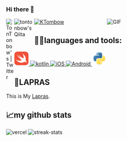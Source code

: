### Hi there 👋
<!-- <img align="right" alt="GIF" src="https://github.com/abhisheknaiidu/abhisheknaiidu/blob/master/code.gif?raw=true" width="400" height="310" /> -->

<img align="right" alt="GIF" src="https://github.com/abhisheknaiidu/abhisheknaiidu/blob/master/code.gif?raw=true" width=45% />

<a href="https://twitter.com/Ktombow1110">
  <img align="left" alt="TonTonbow's | Twitter" width="22px" src="https://raw.githubusercontent.com/peterthehan/peterthehan/master/assets/twitter.svg" />
</a>
<a href="https://qiita.com/KaitoMuraoka">
  <img align="left" alt="tontonbow's Qiita" width="55px" src="https://upload.wikimedia.org/wikipedia/commons/4/49/Qiita_Logo.svg" />
</a>

[![KTombow](https://img.shields.io/endpoint?url=https%3A%2F%2Fatcoder-badges.now.sh%2Fapi%2Fatcoder%2Fjson%2FKTombow)](https://atcoder.jp/users/KTombow)

  
 ## 🧑‍💻**languages and tools:**  

<p align="left">
<a href="https://developer.apple.com/swift/" target="_blank" rel="noreferrer"> <img src="https://raw.githubusercontent.com/devicons/devicon/master/icons/swift/swift-original.svg" alt="swift" width="40" height="40"/> </a>
<a href="https://kotlinlang.org" target="_blank" rel="noreferrer"> <img src="https://www.vectorlogo.zone/logos/kotlinlang/kotlinlang-icon.svg" alt="kotlin" width="40" height="40"/> </a>
<a href="https://www.android.com/" target="_blank" rel="noreferrer"> <img src="https://github.com/TonTonbow/TonTonbow/assets/70003919/469198d1-6d2b-486d-bf24-b3d32e6eadf4" alt="iOS" width="45" height="45"/> </a>
<a href="https://www.android.com/" target="_blank" rel="noreferrer"> <img src="https://upload.wikimedia.org/wikipedia/commons/3/31/Android_robot_head.svg" alt="Android" width="40" height="40"/> </a>
<a href="https://www.python.org" target="_blank" rel="noreferrer"> <img src="https://raw.githubusercontent.com/devicons/devicon/master/icons/python/python-original.svg" alt="python" width="40" height="40"/> </a>
</p>


## 👤**LAPRAS**
This is My [Lapras](https://scout.lapras.com/).

## 📈**my github stats**

<img src="https://github-readme-stats.vercel.app/api?username=Tontonbow&show_icons=true&theme=tokyonight" alt="vercel" width=50%>
<img src="http://github-readme-streak-stats.herokuapp.com?user=TonTonbow&theme=swift" alt="streak-stats" width=50%>


<!-- ## 🕊️**Twitter**

<p align="center"><img src="https://github-readme-twitter.gazf.vercel.app/api?id=Ktombow1110"></p>

**TonTonbow/TonTonbow** is a ✨ _special_ ✨ repository because its `README.md` (this file) appears on your GitHub profile.

Here are some ideas to get you started:

- 🔭 I’m currently working on ...
- 🌱 I’m currently learning ...
- 👯 I’m looking to collaborate on ...
- 🤔 I’m looking for help with ...
- 💬 Ask me about ...
- 📫 How to reach me: ...
- 😄 Pronouns: ...
- ⚡ Fun fact: ...
-->

